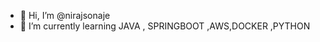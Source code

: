 - 👋 Hi, I’m @nirajsonaje
- 🌱 I’m currently learning JAVA , SPRINGBOOT ,AWS,DOCKER ,PYTHON


<!---
nirajsonaje/nirajsonaje is a ✨ special ✨ repository because its `README.md` (this file) appears on your GitHub profile.
You can click the Preview link to take a look at your changes.
--->
